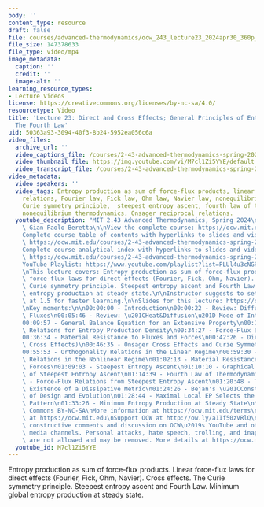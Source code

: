 ```yaml
---
body: ''
content_type: resource
draft: false
file: courses/advanced-thermodynamics/ocw_243_lecture23_2024apr30_360p_16_9.mp4
file_size: 147378633
file_type: video/mp4
image_metadata:
  caption: ''
  credit: ''
  image-alt: ''
learning_resource_types:
- Lecture Videos
license: https://creativecommons.org/licenses/by-nc-sa/4.0/
resourcetype: Video
title: 'Lecture 23: Direct and Cross Effects; General Principles of Entropy Production;
  The Fourth Law'
uid: 50363a93-3094-40f3-8b24-5952ea056c6a
video_files:
  archive_url: ''
  video_captions_file: /courses/2-43-advanced-thermodynamics-spring-2024/1XMq8bQGGZvnYGSDaPYP_7lz3ZPlCUDWA_transcript.webvtt
  video_thumbnail_file: https://img.youtube.com/vi/M7cl1Zi5YYE/default.jpg
  video_transcript_file: /courses/2-43-advanced-thermodynamics-spring-2024/1XMq8bQGGZvnYGSDaPYP_7lz3ZPlCUDWA_transcript.pdf
video_metadata:
  video_speakers: ''
  video_tags: Entropy production as sum of force-flux products, linear force-flux
    relations, Fourier law, Fick law, Ohm law, Navier law, nonequilibrium cross effects,
    Curie symmetry principle,  steepest entropy ascent, fourth law of thermodynamics,
    nonequilibrium thermodynamics, Onsager reciprocal relations.
  youtube_description: "MIT 2.43 Advanced Thermodynamics, Spring 2024\nInstructor:\
    \ Gian Paolo Beretta\n\nView the complete course: https://ocw.mit.edu/courses/2-43-advanced-thermodynamics-spring-2024/\n\
    Complete course table of contents with hyperlinks to slides and video timestamps:\
    \ https://ocw.mit.edu/courses/2-43-advanced-thermodynamics-spring-2024/resources/mit2_43_s24_toc_slides_pdf/\n\
    Complete course analytical index with hyperlinks to slides and video timestamps:\
    \ https://ocw.mit.edu/courses/2-43-advanced-thermodynamics-spring-2024/resources/mit2_43_s24_index_slides_pdf/\n\
    YouTube Playlist: https://www.youtube.com/playlist?list=PLUl4u3cNGP6309d0oJDiVo1CvxUQXJ2il\n\
    \nThis lecture covers: Entropy production as sum of force-flux products. Linear\
    \ force-flux laws for direct effects (Fourier, Fick, Ohm, Navier). Cross effects.\
    \ Curie symmetry principle. Steepest entropy ascent and Fourth Law. Minimum global\
    \ entropy production at steady state.\n\nInstructor suggests to set viewing speed\
    \ at 1.5 for faster learning.\n\nSlides for this lecture: https://ocw.mit.edu/courses/2-43-advanced-thermodynamics-spring-2024/resources/mit2_43_s24_lec23_pdf/\n\
    \nKey moments:\n\n00:00:00 - Introduction\n00:00:22 - Review: Diffusive and Convective\
    \ Fluxes\n00:05:46 - Review: \u201CHeat&Diffusion\u201D Mode of Interaction\n\
    00:09:57 - General Balance Equation for an Extensive Property\n00:13:41 - Extrinsic\
    \ Relations for Entropy Production Density\n00:34:27 - Force-Flux Shorthand Notation\n\
    00:36:34 - Material Resistance to Fluxes and Forces\n00:42:26 - Direct Laws (Neglecting\
    \ Cross Effects)\n00:46:35 - Onsager Cross Effects and Curie Symmetry Principle\n\
    00:55:53 - Orthogonality Relations in the Linear Regime\n00:59:30 - Orthogonality\
    \ Relations in the Nonlinear Regime\n01:02:13 - Material Resistance to Flux and\
    \ Forces\n01:09:03 - Steepest Entropy Ascent\n01:10:10 - Graphical Illustration\
    \ of Steepest Entropy Ascent\n01:14:39 - Fourth Law of Thermodynamics\n01:17:25\
    \ - Force-Flux Relations from Steepest Entropy Ascent\n01:20:48 - The Fourth Law:\
    \ Existence of a Dissipative Metric\n01:24:26 - Bejan's \u201CConstructal Law\u201D\
    \ of Design and Evolution\n01:28:44 - Maximal Local EP Selects the Hydrodynamic\
    \ Pattern\n01:33:26 - Minimum Entropy Production at Steady State\n\nLicense: Creative\
    \ Commons BY-NC-SA\nMore information at https://ocw.mit.edu/terms\nMore courses\
    \ at https://ocw.mit.edu\nSupport OCW at http://ow.ly/a1If50zVRlQ\n\nWe encourage\
    \ constructive comments and discussion on OCW\u2019s YouTube and other social\
    \ media channels. Personal attacks, hate speech, trolling, and inappropriate comments\
    \ are not allowed and may be removed. More details at https://ocw.mit.edu/comments."
  youtube_id: M7cl1Zi5YYE
---
```

Entropy production as sum of force-flux products. Linear force-flux laws for direct effects (Fourier, Fick, Ohm, Navier). Cross effects. The Curie symmetry principle. Steepest entropy ascent and Fourth Law. Minimum global entropy production at steady state.